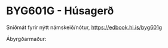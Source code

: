 # BYG601G - Húsagerð

Sniðmát fyrir nýtt námskeið/nótur, https://edbook.hi.is/byg601g

Ábyrgðarmaður: 
